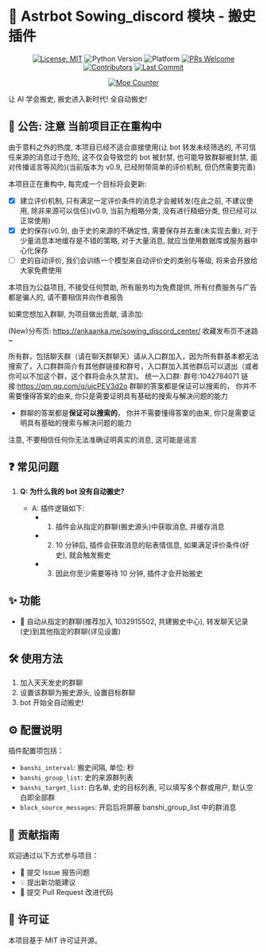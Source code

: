 # 🤖 Astrbot Sowing_discord 模块 - 搬史插件

<div align="center">

[![License: MIT](https://img.shields.io/badge/License-MIT-blue.svg)](https://opensource.org/licenses/MIT)
![Python Version](https://img.shields.io/badge/Python-3.10.14%2B-blue)
![Platform](https://img.shields.io/badge/Platform-Windows%20%7C%20Linux%20%7C%20macOS-lightgrey)
[![PRs Welcome](https://img.shields.io/badge/PRs-Welcome-brightgreen)](CONTRIBUTING.md)
[![Contributors](https://img.shields.io/github/contributors/anka-afk/astrbot_plugin_meme_manager?color=green)](https://github.com/anka-afk/astrbot_plugin_meme_manager/graphs/contributors)
[![Last Commit](https://img.shields.io/github/last-commit/anka-afk/astrbot_plugin_meme_manager)](https://github.com/anka-afk/astrbot_plugin_meme_manager/commits/main)

</div>

<div align="center">

[![Moe Counter](https://count.getloli.com/get/@GalChat?theme=moebooru)](https://github.com/anka-afk/astrbot_sowing_discord)

</div>

让 AI 学会搬史, 搬史进入新时代! 全自动搬史!

## 📢 公告: 注意 当前项目正在重构中

由于意料之外的热度, 本项目已经不适合直接使用(让 bot 转发未经筛选的, 不可信任来源的消息过于危险, 这不仅会导致您的 bot 被封禁, 也可能导致群聊被封禁, 面对传播谣言等风险)(当前版本为 v0.9, 已经附带简单的评价机制, 但仍然需要完善)

本项目正在重构中, 每完成一个目标将会更新:

- [x] 建立评价机制, 只有满足一定评价条件的消息才会被转发(在此之前, 不建议使用, 除非来源可以信任)(v0.9, 当前为粗略分类, 没有进行精细分类, 但已经可以正常使用)
- [x] 史的保存(v0.9), 由于史的来源的不确定性, 需要保存并去重(未实现去重), 对于少量消息本地缓存是不错的策略, 对于大量消息, 就应当使用数据库或服务器中心化保存
- [ ] 史的自动评价, 我们会训练一个模型来自动评价史的类别与等级, 将来会开放给大家免费使用

本项目为公益项目, 不接受任何赞助, 所有服务均为免费提供, 所有付费服务与广告都是骗人的, 请不要相信并向作者报告

如果您想加入群聊, 为项目做出贡献, 请添加:

(New)分布页:
https://ankaanka.me/sowing_discord_center/
收藏发布页不迷路~

所有群，包括聊天群（请在聊天群聊天）请从入口群加入，因为所有群基本都无法搜索了，入口群群简介有其他群链接和群号，入口群加入其他群后可以退出（或者你可以不加这个群，这个群将会永久禁言)。
统一入口群:
群号:1042784071
链接:https://qm.qq.com/q/ujcPEV3d2o
群聊的答案都是保证可以搜索的，&nbsp;你并不需要懂得答案的由来,&nbsp;你只是需要证明具有基础的搜索与解决问题的能力

- 群聊的答案都是**保证可以搜索的**， 你并不需要懂得答案的由来, 你只是需要证明具有基础的搜索与解决问题的能力 

注意, 不要相信任何你无法准确证明真实的消息, 这可能是谣言

## ❓ 常见问题

1. **Q: 为什么我的 bot 没有自动搬史?**

   - A: 插件逻辑如下:
     - 1. 插件会从指定的群聊(搬史源头)中获取消息, 并缓存消息
     - 2. 10 分钟后, 插件会获取消息的贴表情信息, 如果满足评价条件(好史), 就会触发搬史
     - 3. 因此你至少需要等待 10 分钟, 插件才会开始搬史

## ✨ 功能

- 🚫 自动从指定的群聊(推荐加入 1032915502, 共建搬史中心), 转发聊天记录(史)到其他指定的群聊(详见设置)

## 🛠️ 使用方法

1. 加入天天发史的群聊
2. 设置该群聊为搬史源头, 设置目标群聊
3. bot 开始全自动搬史!

## ⚙️ 配置说明

插件配置项包括：

- `banshi_interval`: 搬史间隔, 单位: 秒
- `banshi_group_list`: 史的来源群列表
- `banshi_target_list`: 白名单, 史的目标列表, 可以填写多个群或用户, 默认空白即全部群
- `block_source_messages`: 开启后将屏蔽 banshi_group_list 中的群消息

## 👥 贡献指南

欢迎通过以下方式参与项目：

- 🐛 提交 Issue 报告问题
- 💡 提出新功能建议
- 🔧 提交 Pull Request 改进代码

## 📄 许可证

本项目基于 MIT 许可证开源。
